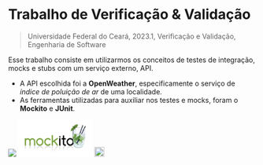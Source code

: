 # Trabalho de Verificação & Validação
> Universidade Federal do Ceará, 2023.1, Verificação e Validação, Engenharia de Software

Esse trabalho consiste em utilizarmos os conceitos de testes de integração, mocks e stubs com um serviço externo, API. 

- A API escolhida foi a **OpenWeather**, especificamente o serviço de *índice de poluição de ar* de uma localidade.
- As ferramentas utilizadas para auxiliar nos testes e mocks, foram o **Mockito** e **JUnit**.

![](https://openweathermap.org/img/wn/02d@2x.png)  <img src="https://raw.githubusercontent.com/mockito/mockito/main/src/javadoc/org/mockito/logo.png" width="30%" height="30%"> <img src="https://junit.org/junit4/images/junit5-banner.png" width="20%" height="20%">
